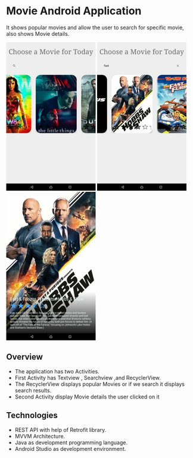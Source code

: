 # Movie Android Application

It shows popular movies and allow the user to search for specific movie, also shows Movie details.

<img src="./image1.jpg">
<img src="./image2.jpg">
<img src="./image3.jpg">


## Overview
* The application has two Activities.
* First Activity has Textview , Searchview ,and RecyclerView.
* The RecyclerView displays popular Movies or if we search it displays search results.
* Second Activity display Movie details the user clicked on it 



## Technologies
* REST API with help of Retrofit library.
* MVVM Architecture.
* Java as development programming language.
* Android Studio as development environment.